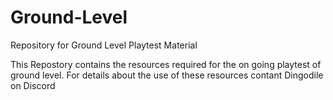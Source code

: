 # Ground-Level
Repository for Ground Level Playtest Material

This Repostory contains the resources required for the on going playtest of ground level.
For details about the use of these resources contant Dingodile on Discord

